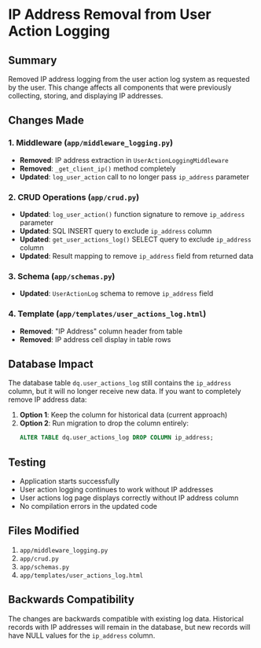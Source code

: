 # IP Address Removal from User Action Logging

## Summary
Removed IP address logging from the user action log system as requested by the user. This change affects all components that were previously collecting, storing, and displaying IP addresses.

## Changes Made

### 1. Middleware (`app/middleware_logging.py`)
- **Removed**: IP address extraction in `UserActionLoggingMiddleware`
- **Removed**: `_get_client_ip()` method completely
- **Updated**: `log_user_action` call to no longer pass `ip_address` parameter

### 2. CRUD Operations (`app/crud.py`)
- **Updated**: `log_user_action()` function signature to remove `ip_address` parameter
- **Updated**: SQL INSERT query to exclude `ip_address` column
- **Updated**: `get_user_actions_log()` SELECT query to exclude `ip_address` column
- **Updated**: Result mapping to remove `ip_address` field from returned data

### 3. Schema (`app/schemas.py`)
- **Updated**: `UserActionLog` schema to remove `ip_address` field

### 4. Template (`app/templates/user_actions_log.html`)
- **Removed**: "IP Address" column header from table
- **Removed**: IP address cell display in table rows

## Database Impact
The database table `dq.user_actions_log` still contains the `ip_address` column, but it will no longer receive new data. If you want to completely remove IP address data:

1. **Option 1**: Keep the column for historical data (current approach)
2. **Option 2**: Run migration to drop the column entirely:
   ```sql
   ALTER TABLE dq.user_actions_log DROP COLUMN ip_address;
   ```

## Testing
- Application starts successfully
- User action logging continues to work without IP addresses
- User actions log page displays correctly without IP address column
- No compilation errors in the updated code

## Files Modified
1. `app/middleware_logging.py`
2. `app/crud.py`
3. `app/schemas.py`
4. `app/templates/user_actions_log.html`

## Backwards Compatibility
The changes are backwards compatible with existing log data. Historical records with IP addresses will remain in the database, but new records will have NULL values for the `ip_address` column.
